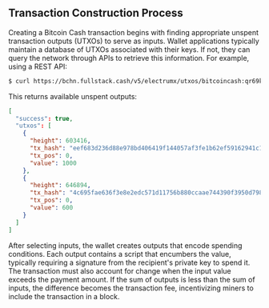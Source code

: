## Transaction Construction Process

Creating a Bitcoin Cash transaction begins with finding appropriate unspent transaction outputs (UTXOs) to serve as inputs. Wallet applications typically maintain a database of UTXOs associated with their keys. If not, they can query the network through APIs to retrieve this information. For example, using a REST API:

```bash
$ curl https://bchn.fullstack.cash/v5/electrumx/utxos/bitcoincash:qr69kyzha07dcecrsvjwsj4s6slnlq4r8c30lxnur3
```

This returns available unspent outputs:

```json
[
  "success": true,
  "utxos": [
    {
      "height": 603416,
      "tx_hash": "eef683d236d88e978bd406419f144057af3fe1b62ef59162941c1a9f05ded62c",
      "tx_pos": 0,
      "value": 1000
    },
    {
      "height": 646894,
      "tx_hash": "4c695fae636f3e8e2edc571d11756b880ccaae744390f3950d798ce7b5e25754",
      "tx_pos": 0,
      "value": 600
    }
  ]
]
```

After selecting inputs, the wallet creates outputs that encode spending conditions. Each output contains a script that encumbers the value, typically requiring a signature from the recipient's private key to spend it. The transaction must also account for change when the input value exceeds the payment amount. If the sum of outputs is less than the sum of inputs, the difference becomes the transaction fee, incentivizing miners to include the transaction in a block.